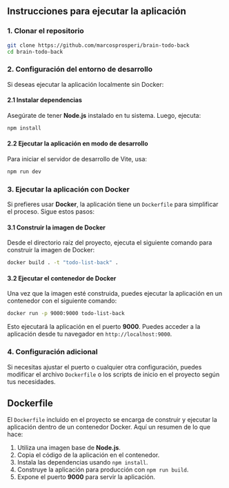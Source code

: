 ## Instrucciones para ejecutar la aplicación

### 1. Clonar el repositorio
```bash
git clone https://github.com/marcosprosperi/brain-todo-back
cd brain-todo-back
```

### 2. Configuración del entorno de desarrollo

Si deseas ejecutar la aplicación localmente sin Docker:

#### 2.1 Instalar dependencias
Asegúrate de tener **Node.js** instalado en tu sistema. Luego, ejecuta:

```bash
npm install
```

#### 2.2 Ejecutar la aplicación en modo de desarrollo
Para iniciar el servidor de desarrollo de Vite, usa:

```bash
npm run dev
```

### 3. Ejecutar la aplicación con Docker

Si prefieres usar **Docker**, la aplicación tiene un `Dockerfile` para simplificar el proceso. Sigue estos pasos:

#### 3.1 Construir la imagen de Docker
Desde el directorio raíz del proyecto, ejecuta el siguiente comando para construir la imagen de Docker:

```bash
docker build . -t "todo-list-back" .
```

#### 3.2 Ejecutar el contenedor de Docker
Una vez que la imagen esté construida, puedes ejecutar la aplicación en un contenedor con el siguiente comando:

```bash
docker run -p 9000:9000 todo-list-back
```

Esto ejecutará la aplicación en el puerto **9000**. Puedes acceder a la aplicación desde tu navegador en `http://localhost:9000`.

### 4. Configuración adicional
Si necesitas ajustar el puerto o cualquier otra configuración, puedes modificar el archivo `Dockerfile` o los scripts de inicio en el proyecto según tus necesidades.

## Dockerfile

El `Dockerfile` incluido en el proyecto se encarga de construir y ejecutar la aplicación dentro de un contenedor Docker. Aquí un resumen de lo que hace:

1. Utiliza una imagen base de **Node.js**.
2. Copia el código de la aplicación en el contenedor.
3. Instala las dependencias usando `npm install`.
4. Construye la aplicación para producción con `npm run build`.
5. Expone el puerto **9000** para servir la aplicación.